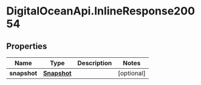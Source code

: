 # DigitalOceanApi.InlineResponse20054

## Properties
Name | Type | Description | Notes
------------ | ------------- | ------------- | -------------
**snapshot** | [**Snapshot**](Snapshot.md) |  | [optional] 
